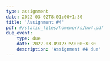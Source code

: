 ```yaml
---
type: assignment
date: 2022-03-02T8:01:00+1:30
title: 'Assignment #4'
pdf: #/static_files/homeworks/hw4.pdf
due_event: 
    type: due
    date: 2022-03-09T23:59:00+3:30
    description: 'Assignment #4 due'
---
```


